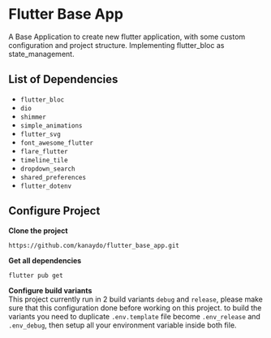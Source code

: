 # Flutter Base App

A Base Application to create new flutter application, with some custom configuration and project structure. Implementing flutter_bloc as state_management.

## List of Dependencies
- `flutter_bloc`
- `dio`
- `shimmer`
- `simple_animations`
- `flutter_svg`
- `font_awesome_flutter`
- `flare_flutter`
- `timeline_tile`
- `dropdown_search`
- `shared_preferences`
- `flutter_dotenv`


## Configure Project
**Clone the project**
  ```
  https://github.com/kanaydo/flutter_base_app.git
  ```
  
**Get all dependencies**
  ```
  flutter pub get
  ```
  
**Configure build variants**   
  This project currently run in 2 build variants `debug` and `release`, please make sure that this configuration done before working on this project.
  to build the variants you need to duplicate `.env.template` file become `.env_release` and `.env_debug`, then setup all your environment variable inside both file.
